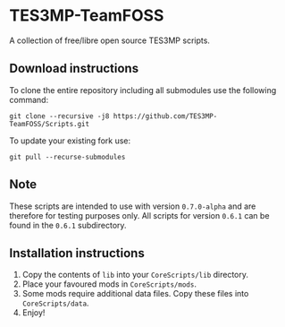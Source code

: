 # TES3MP-TeamFOSS

A collection of free/libre open source TES3MP scripts.

## Download instructions

To clone the entire repository including all submodules use the
following command:

`git clone --recursive -j8 https://github.com/TES3MP-TeamFOSS/Scripts.git`

To update your existing fork use:

`git pull --recurse-submodules`

## Note

These scripts are intended to use with version `0.7.0-alpha` and are
therefore for testing purposes only. All scripts for version `0.6.1` can
be found in the `0.6.1` subdirectory.

## Installation instructions

1. Copy the contents of `lib` into your `CoreScripts/lib` directory.
2. Place your favoured mods in `CoreScripts/mods`.
3. Some mods require additional data files. Copy these files into `CoreScripts/data`.
4. Enjoy!
